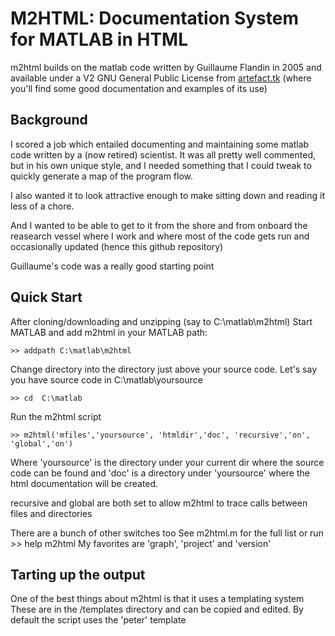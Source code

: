 # M2HTML: Documentation System for MATLAB in HTML

m2html builds on the matlab code written by Guillaume Flandin in 2005 and available
under a V2 GNU General Public License from [artefact.tk](http://www.artefact.tk/software/matlab/m2html/) (where you'll find some good documentation and examples of its use)

## Background
I scored a job which entailed documenting and maintaining some matlab code written by a (now retired) scientist. It was all pretty well commented, but in his own unique style, and I needed something that I could tweak to quickly generate a map of the program flow.

I also wanted it to look attractive enough to make sitting down and reading it less of a chore.

And I wanted to be able to get to it from the shore and from onboard the reasearch vessel where I work and where most of the code gets run and occasionally updated (hence this github repository)

Guillaume's code was a really good starting point

## Quick Start
After cloning/downloading and unzipping (say to C:\matlab\m2html)
Start MATLAB and add m2html in your MATLAB path:
```
>> addpath C:\matlab\m2html
```
Change directory into the directory just above your source code. 
Let's say you have source code in C:\matlab\yoursource
```
>> cd  C:\matlab
```
Run the m2html script
```
>> m2html('mfiles','yoursource', 'htmldir','doc', 'recursive','on', 'global','on')
```
Where 'yoursource' is the directory under your current dir where the source code 
can be found and 'doc' is a directory under 'yoursource' where the html documentation will be created.

recursive and global are both set to allow m2html to trace calls between files and directories

There are a bunch of other switches too
See m2html.m for the full list or run >> help m2html
My favorites are 'graph', 'project' and 'version' 

## Tarting up the output
One of the best things about m2html is that it uses a templating system
These are in the /templates directory and can be copied and edited. 
By default the script uses the 'peter' template
